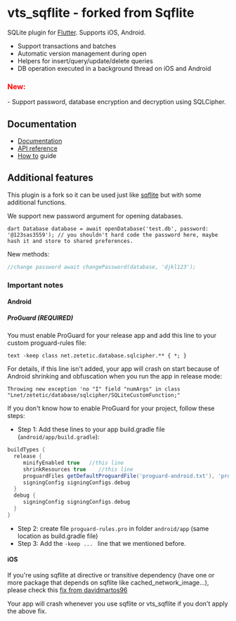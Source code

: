 # vts_sqflite - forked from Sqflite

SQLite plugin for [Flutter](https://flutter.io).
Supports iOS, Android.

* Support transactions and batches
* Automatic version management during open
* Helpers for insert/query/update/delete queries
* DB operation executed in a background thread on iOS and Android  
<h3 style="color:red">New: </h3>
- Support password, database encryption and decryption using SQLCipher.

[//]: # (* Linux/Windows/DartVM support using [sqflite_common_ffi]&#40;https://pub.dev/packages/sqflite_common_ffi&#41;)

## Documentation

* [Documentation](https://github.com/tekartik/sqflite/blob/master/sqflite/README.md)
* [API reference](https://pub.dartlang.org/documentation/sqflite/latest/sqflite/sqflite-library.html)
* [How to](https://github.com/tekartik/sqflite/blob/master/sqflite/doc/how_to.md) guide

## Additional features

This plugin is a fork so it can be used just like [sqflite](https://github.com/tekartik/sqflite) but with some additional functions.

We support new password argument for opening databases.  
```
dart Database database = await openDatabase('test.db', password: '@123sas3559'); // you shouldn't hard code the password here, maybe hash it and store to shared preferences. 
``` 

New methods:
 ```dart //encrypt a plain text database with new passwordawait encryptDatabase('test.db', '@sdasfa'); //decrypt an encrypted database, the password must be correct for the encrypted database await decryptDatabase('test.db', '@sdasfa');    
 //change password await changePassword(database, 'djkl123');    
 ```  

### Important notes
#### Android
##### ProGuard (REQUIRED)
You must enable ProGuard for your release app and add this line to your custom proguard-rules file:  
```
text -keep class net.zetetic.database.sqlcipher.** { *; } 
``` 

For details, if this line isn't added, your app will crash on start because of Android shrinking and obfuscation when you run the app in release mode:
```  
Throwing new exception 'no "I" field "numArgs" in class "Lnet/zetetic/database/sqlcipher/SQLiteCustomFunction;"  
```  

If you don't know how to enable ProGuard for your project, follow these steps:
* Step 1: Add these lines to your app build.gradle file (`android/app/build.gradle`):
```groovy  
buildTypes {    
  release {    
     minifyEnabled true   //this line  
     shrinkResources true    //this line 
     proguardFiles getDefaultProguardFile('proguard-android.txt'), 'proguard-rules.pro'   //this line 
     signingConfig signingConfigs.debug   
  }    
  debug {    
     signingConfig signingConfigs.debug    
  } 
}  
```  
* Step 2: create file `proguard-rules.pro` in folder `android/app` (same location as build.gradle file)
* Step 3: Add the `-keep ... ` line that we mentioned before.

#### iOS
If you're using sqflite at directive or transitive dependency (have one or more package that depends on sqflite like cached_network_image...), please check this [fix from davidmartos96](https://github.com/davidmartos96/sqflite_sqlcipher/tree/master/sqflite#if-using-sqflite-as-direct-or-transitive-dependency)

 Your app will crash whenever you use sqflite or vts_sqflite if you don't apply the above fix.
